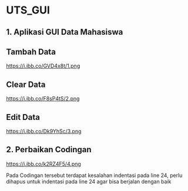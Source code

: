 # UTS_GUI

## 1. Aplikasi GUI Data Mahasiswa

## Tambah Data

https://i.ibb.co/GVD4x8t/1.png

## Clear Data

https://i.ibb.co/F8sP4tS/2.png

## Edit Data

https://i.ibb.co/Dk9YhSc/3.png


## 2. Perbaikan Codingan

https://i.ibb.co/k2RZ4F5/4.png


Pada Codingan tersebut terdapat kesalahan indentasi pada line 24, perlu dihapus untuk indentasi pada line 24 agar bisa berjalan dengan baik
